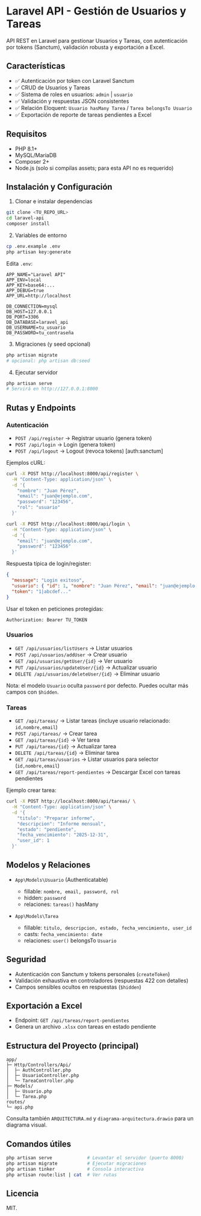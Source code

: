 # Laravel API - Gestión de Usuarios y Tareas

API REST en Laravel para gestionar Usuarios y Tareas, con autenticación por tokens (Sanctum), validación robusta y exportación a Excel.

## Características

- ✅ Autenticación por token con Laravel Sanctum
- ✅ CRUD de Usuarios y Tareas
- ✅ Sistema de roles en usuarios: `admin` | `usuario`
- ✅ Validación y respuestas JSON consistentes
- ✅ Relación Eloquent: `Usuario hasMany Tarea` / `Tarea belongsTo Usuario`
- ✅ Exportación de reporte de tareas pendientes a Excel

## Requisitos

- PHP 8.1+
- MySQL/MariaDB
- Composer 2+
- Node.js (solo si compilas assets; para esta API no es requerido)

## Instalación y Configuración

1) Clonar e instalar dependencias
```bash
git clone <TU_REPO_URL>
cd laravel-api
composer install
```

2) Variables de entorno
```bash
cp .env.example .env
php artisan key:generate
```
Edita `.env`:
```env
APP_NAME="Laravel API"
APP_ENV=local
APP_KEY=base64:...
APP_DEBUG=true
APP_URL=http://localhost

DB_CONNECTION=mysql
DB_HOST=127.0.0.1
DB_PORT=3306
DB_DATABASE=laravel_api
DB_USERNAME=tu_usuario
DB_PASSWORD=tu_contraseña
```

3) Migraciones (y seed opcional)
```bash
php artisan migrate
# opcional: php artisan db:seed
```

4) Ejecutar servidor
```bash
php artisan serve
# Servirá en http://127.0.0.1:8000
```

## Rutas y Endpoints

### Autenticación
- `POST /api/register` → Registrar usuario (genera token)
- `POST /api/login` → Login (genera token)
- `POST /api/logout` → Logout (revoca tokens) [auth:sanctum]

Ejemplos cURL:
```bash
curl -X POST http://localhost:8000/api/register \
  -H "Content-Type: application/json" \
  -d '{
    "nombre": "Juan Pérez",
    "email": "juan@ejemplo.com",
    "password": "123456",
    "rol": "usuario"
  }'

curl -X POST http://localhost:8000/api/login \
  -H "Content-Type: application/json" \
  -d '{
    "email": "juan@ejemplo.com",
    "password": "123456"
  }'
```

Respuesta típica de login/register:
```json
{
  "message": "Login exitoso",
  "usuario": { "id": 1, "nombre": "Juan Pérez", "email": "juan@ejemplo.com", "rol": "usuario" },
  "token": "1|abcdef..."
}
```

Usar el token en peticiones protegidas:
```
Authorization: Bearer TU_TOKEN
```

### Usuarios
- `GET /api/usuarios/listUsers` → Listar usuarios
- `POST /api/usuarios/addUser` → Crear usuario
- `GET /api/usuarios/getUser/{id}` → Ver usuario
- `PUT /api/usuarios/updateUser/{id}` → Actualizar usuario
- `DELETE /api/usuarios/deleteUser/{id}` → Eliminar usuario

Nota: el modelo `Usuario` oculta `password` por defecto. Puedes ocultar más campos con `$hidden`.

### Tareas
- `GET /api/tareas/` → Listar tareas (incluye usuario relacionado: `id,nombre,email`)
- `POST /api/tareas/` → Crear tarea
- `GET /api/tareas/{id}` → Ver tarea
- `PUT /api/tareas/{id}` → Actualizar tarea
- `DELETE /api/tareas/{id}` → Eliminar tarea
- `GET /api/tareas/usuarios` → Listar usuarios para selector (`id,nombre,email`)
- `GET /api/tareas/report-pendientes` → Descargar Excel con tareas pendientes

Ejemplo crear tarea:
```bash
curl -X POST http://localhost:8000/api/tareas/ \
  -H "Content-Type: application/json" \
  -d '{
    "titulo": "Preparar informe",
    "descripcion": "Informe mensual",
    "estado": "pendiente",
    "fecha_vencimiento": "2025-12-31",
    "user_id": 1
  }'
```

## Modelos y Relaciones

- `App\Models\Usuario` (Authenticatable)
  - fillable: `nombre, email, password, rol`
  - hidden: `password`
  - relaciones: `tareas()` hasMany

- `App\Models\Tarea`
  - fillable: `titulo, descripcion, estado, fecha_vencimiento, user_id`
  - casts: `fecha_vencimiento: date`
  - relaciones: `user()` belongsTo `Usuario`

## Seguridad

- Autenticación con Sanctum y tokens personales (`createToken`)
- Validación exhaustiva en controladores (respuestas 422 con detalles)
- Campos sensibles ocultos en respuestas (`$hidden`)

## Exportación a Excel

- Endpoint: `GET /api/tareas/report-pendientes`
- Genera un archivo `.xlsx` con tareas en estado pendiente

## Estructura del Proyecto (principal)

```
app/
├─ Http/Controllers/Api/
│  ├─ AuthController.php
│  ├─ UsuarioController.php
│  └─ TareaController.php
├─ Models/
│  ├─ Usuario.php
│  └─ Tarea.php
routes/
└─ api.php
```

Consulta también `ARQUITECTURA.md` y `diagrama-arquitectura.drawio` para un diagrama visual.

## Comandos útiles

```bash
php artisan serve             # Levantar el servidor (puerto 8000)
php artisan migrate           # Ejecutar migraciones
php artisan tinker            # Consola interactiva
php artisan route:list | cat  # Ver rutas
```

## Licencia

MIT.
